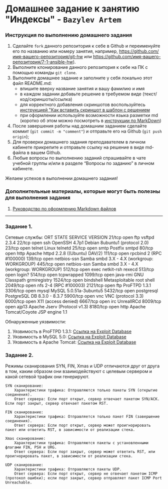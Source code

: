 # Домашнее задание к занятию "Индексы" - `Bazylev Artem`


### Инструкция по выполнению домашнего задания

   1. Сделайте `fork` данного репозитория к себе в Github и переименуйте его по названию или номеру занятия, например, https://github.com/имя-вашего-репозитория/git-hw или  https://github.com/имя-вашего-репозитория/7-1-ansible-hw).
   2. Выполните клонирование данного репозитория к себе на ПК с помощью команды `git clone`.
   3. Выполните домашнее задание и заполните у себя локально этот файл README.md:
      - впишите вверху название занятия и вашу фамилию и имя
      - в каждом задании добавьте решение в требуемом виде (текст/код/скриншоты/ссылка)
      - для корректного добавления скриншотов воспользуйтесь [инструкцией "Как вставить скриншот в шаблон с решением](https://github.com/netology-code/sys-pattern-homework/blob/main/screen-instruction.md)
      - при оформлении используйте возможности языка разметки md (коротко об этом можно посмотреть в [инструкции  по MarkDown](https://github.com/netology-code/sys-pattern-homework/blob/main/md-instruction.md))
   4. После завершения работы над домашним заданием сделайте коммит (`git commit -m "comment"`) и отправьте его на Github (`git push origin`);
   5. Для проверки домашнего задания преподавателем в личном кабинете прикрепите и отправьте ссылку на решение в виде md-файла в вашем Github.
   6. Любые вопросы по выполнению заданий спрашивайте в чате учебной группы и/или в разделе “Вопросы по заданию” в личном кабинете.
   
Желаем успехов в выполнении домашнего задания!
   
### Дополнительные материалы, которые могут быть полезны для выполнения задания

1. [Руководство по оформлению Markdown файлов](https://gist.github.com/Jekins/2bf2d0638163f1294637#Code)

---


### Задание 1. 

Сетевые службы:
ORT     STATE SERVICE     VERSION
21/tcp   open  ftp         vsftpd 2.3.4
22/tcp   open  ssh         OpenSSH 4.7p1 Debian 8ubuntu1 (protocol 2.0)
23/tcp   open  telnet      Linux telnetd
25/tcp   open  smtp        Postfix smtpd
80/tcp   open  http        Apache httpd 2.2.8 ((Ubuntu) DAV/2)
111/tcp  open  rpcbind     2 (RPC #100000)
139/tcp  open  netbios-ssn Samba smbd 3.X - 4.X (workgroup: WORKGROUP)
445/tcp  open  netbios-ssn Samba smbd 3.X - 4.X (workgroup: WORKGROUP)
512/tcp  open  exec        netkit-rsh rexecd
513/tcp  open  login?
514/tcp  open  tcpwrapped
1099/tcp open  java-rmi    GNU Classpath grmiregistry
1524/tcp open  bindshell   Metasploitable root shell
2049/tcp open  nfs         2-4 (RPC #100003)
2121/tcp open  ftp         ProFTPD 1.3.1
3306/tcp open  mysql       MySQL 5.0.51a-3ubuntu5
5432/tcp open  postgresql  PostgreSQL DB 8.3.0 - 8.3.7
5900/tcp open  vnc         VNC (protocol 3.3)
6000/tcp open  X11         (access denied)
6667/tcp open  irc         UnrealIRCd
8009/tcp open  ajp13       Apache Jserv (Protocol v1.3)
8180/tcp open  http        Apache Tomcat/Coyote JSP engine 1.1



Обнаруженные уязвимости:
1. Уязвимость в ProFTPD 1.3.1: [Ссылка на Exploit Database](https://www.exploit-db.com/exploits/15449)
2. Уязвимость в MySQL 5.0: [Ссылка на Exploit Database](https://www.exploit-db.com/exploits/1741)
3. Уязвимость в Apache Tomcat: [Ссылка на Exploit Database](https://www.exploit-db.com/exploits/4162)


### Задание 2.

Режимы сканирования SYN, FIN, Xmas и UDP отличаются друг от друга в том, каким образом они взаимодействуют с целевым сервером и какой сетевой трафик они генерируют.

    SYN сканирование:
        Характеристики трафика: Отправляются только пакеты SYN (открытие соединения).
        Ответ сервера: Если порт открыт, сервер отвечает пакетом SYN/ACK. Если порт закрыт, сервер отвечает пакетом RST.

    FIN сканирование:
        Характеристики трафика: Отправляется только пакет FIN (завершение соединения).
        Ответ сервера: Если порт открыт, сервер может проигнорировать пакет или ответить RST, в зависимости от реализации стека.

    Xmas сканирование:
        Характеристики трафика: Отправляются пакеты с установленными флагами FIN, PSH и URG.
        Ответ сервера: Если порт закрыт, сервер может ответить RST, или проигнорировать пакет, в зависимости от реализации стека.

    UDP сканирование:
        Характеристики трафика: Отправляются пакеты UDP.
        Ответ сервера: Если порт открыт, сервер не отвечает пакетом ICMP (протокол ошибки); если порт закрыт, сервер отправляет пакет ICMP Port Unreachable.









